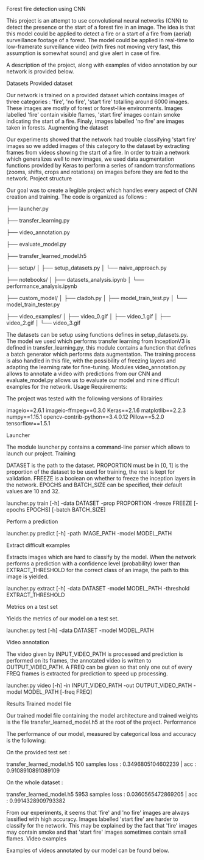 Forest fire detection using CNN

This project is an attempt to use convolutional neural networks (CNN) to detect the presence or the start of a forest fire in an image. The idea is that this model could be applied to detect a fire or a start of a fire from (aerial) surveillance footage of a forest. The model could be applied in real-time to low-framerate surveillance video (with fires not moving very fast, this assumption is somewhat sound) and give alert in case of fire.

A description of the project, along with examples of video annotation by our network is provided below.

Datasets
Provided dataset

Our network is trained on a provided dataset which contains images of three categories : 'fire', 'no fire', 'start fire' totalling around 6000 images. These images are mostly of forest or forest-like environments. Images labelled 'fire' contain visible flames, 'start fire' images contain smoke indicating the start of a fire. Finaly, images labelled 'no fire' are images taken in forests.
Augmenting the dataset

Our experiments showed that the network had trouble classifying 'start fire' images so we added images of this category to the dataset by extracting frames from videos showing the start of a fire. In order to train a network which generalizes well to new images, we used data augmentation functions provided by Keras to perform a series of random transformations (zooms, shifts, crops and rotations) on images before they are fed to the network.
Project structure

Our goal was to create a legible project which handles every aspect of CNN creation and training. The code is organized as follows :

├── launcher.py

├── transfer_learning.py

├── video_annotation.py

├── evaluate_model.py

├── transfer_learned_model.h5

├── setup/
│   ├── setup_datasets.py
│   └── naive_approach.py

├── notebooks/
│   ├── datasets_analysis.ipynb
│   └── performance_analysis.ipynb

├── custom_model/
│   ├── cladoh.py
│   ├── model_train_test.py
│   └── model_train_tester.py

├── video_examples/
│   ├── video_0.gif
│   ├── video_1.gif
│   ├── video_2.gif
│   └── video_3.gif

The datasets can be setup using functions defines in setup_datasets.py. The model we used which performs transfer learning from InceptionV3 is defined in transfer_learning.py, this module contains a function that defines a batch generator which performs data augmentation. The training process is also handled in this file, with the possibility of freezing layers and adapting the learning rate for fine-tuning. Modules video_annotation.py allows to annotate a video with predictions from our CNN and evaluate_model.py allows us to evaluate our model and mine difficult examples for the network.
Usage
Requirements:

The project was tested with the following versions of librairies:

  imageio==2.6.1
  imageio-ffmpeg==0.3.0
  Keras==2.1.6
  matplotlib==2.2.3
  numpy==1.15.1
  opencv-contrib-python==3.4.0.12
  Pillow==5.2.0
  tensorflow==1.5.1

Launcher

The module launcher.py contains a command-line parser which allows to launch our project.
Training

DATASET is the path to the dataset. PROPORTION must be in [0, 1] is the proportion of the dataset to be used for training, the rest is kept for validation. FREEZE is a boolean on whether to freeze the inception layers in the network. EPOCHS and BATCH_SIZE can be specified, their default values are 10 and 32.

launcher.py train [-h] -data DATASET -prop PROPORTION -freeze FREEZE [-epochs EPOCHS] [-batch BATCH_SIZE]

Perform a prediction

launcher.py predict [-h] -path IMAGE_PATH -model MODEL_PATH

Extract difficult examples

Extracts images which are hard to classify by the model. When the network performs a prediction with a confidence level (probability) lower than EXTRACT_THRESHOLD for the correct class of an image, the path to this image is yielded.

launcher.py extract [-h] -data DATASET -model MODEL_PATH -threshold EXTRACT_THRESHOLD

Metrics on a test set

Yields the metrics of our model on a test set.

launcher.py test [-h] -data DATASET -model MODEL_PATH

Video annotation

The video given by INPUT_VIDEO_PATH is processed and prediction is performed on its frames, the annotated video is written to OUTPUT_VIDEO_PATH. A FREQ can be given so that only one out of every FREQ frames is extracted for prediction to speed up processing.

launcher.py video [-h] -in INPUT_VIDEO_PATH -out OUTPUT_VIDEO_PATH -model MODEL_PATH [-freq FREQ]

Results
Trained model file

Our trained model file containing the model architecture and trained weights is the file transfer_learned_model.h5 at the root of the project.
Performance

The performance of our model, measured by categorical loss and accuracy is the following:

On the provided test set :

transfer_learned_model.h5
100 samples
loss : 0.3496805104602239 | acc : 0.9108910891089109 

On the whole dataset :

transfer_learned_model.h5
5953 samples
loss : 0.0360565472869205 | acc : 0.9914328909793382

From our experiments, it seems that 'fire' and 'no fire' images are always lassified with high accuracy. Images labelled 'start fire' are harder to classify for the network. This may be explained by the fact that 'fire' images may contain smoke and that 'start fire' images sometimes contain small flames.
Video examples

Examples of videos annotated by our model can be found below.

